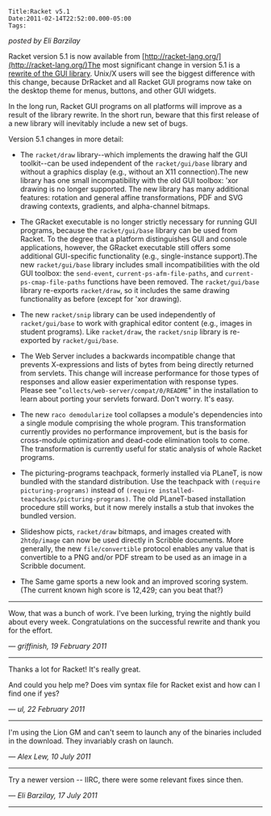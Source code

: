 
    Title:Racket v5.1
    Date:2011-02-14T22:52:00.000-05:00
    Tags:

*posted by Eli Barzilay*

Racket version 5.1 is now available from  [http://racket-lang.org/](http://racket-lang.org/)The most significant change in version 5.1 is a [rewrite of the GUI library](../../2010/12/racket-version-5.html).  Unix/X users will see the biggest difference with this change, because DrRacket and all Racket GUI programs now take on the desktop theme for menus, buttons, and other GUI widgets.

In the long run, Racket GUI programs on all platforms will improve as a result of the library rewrite.  In the short run, beware that this first release of a new library will inevitably include a new set of bugs.

Version 5.1 changes in more detail:

* The `racket/draw` library--which implements the drawing half the GUI toolkit--can be used independent of the `racket/gui/base` library and without a graphics display (e.g., without an X11 connection).The new library has one small incompatibility with the old GUI toolbox: 'xor drawing is no longer supported.  The new library has many additional features: rotation and general affine transformations, PDF and SVG drawing contexts, gradients, and alpha-channel bitmaps.

* The GRacket executable is no longer strictly necessary for running GUI programs, because the `racket/gui/base` library can be used from Racket.  To the degree that a platform distinguishes GUI and console applications, however, the GRacket executable still offers some additional GUI-specific functionality (e.g., single-instance support).The new `racket/gui/base` library includes small incompatibilities with the old GUI toolbox: the `send-event`, `current-ps-afm-file-paths`, and `current-ps-cmap-file-paths` functions have been removed.  The `racket/gui/base` library re-exports `racket/draw`, so it includes the same drawing functionality as before (except for 'xor drawing).

* The new `racket/snip` library can be used independently of `racket/gui/base` to work with graphical editor content (e.g., images in student programs).  Like `racket/draw`, the `racket/snip` library is re-exported by `racket/gui/base`.

* The Web Server includes a backwards incompatible change that prevents X-expressions and lists of bytes from being directly returned from servlets.  This change will increase performance for those types of responses and allow easier experimentation with response types.  Please see "`collects/web-server/compat/0/README`" in the installation to learn about porting your servlets forward. Don't worry.  It's easy.

* The new `raco demodularize` tool collapses a module's dependencies into a single module comprising the whole program.  This transformation currently provides no performance improvement, but is the basis for cross-module optimization and dead-code elimination tools to come.  The transformation is currently useful for static analysis of whole Racket programs.

* The picturing-programs teachpack, formerly installed via PLaneT, is now bundled with the standard distribution.  Use the teachpack with `(require picturing-programs)` instead of `(require installed-teachpacks/picturing-programs)`.  The old PLaneT-based installation procedure still works, but it now merely installs a stub that invokes the bundled version.

* Slideshow picts, `racket/draw` bitmaps, and images created with `2htdp/image` can now be used directly in Scribble documents.  More generally, the new `file/convertible` protocol enables any value that is convertible to a PNG and/or PDF stream to be used as an image in a Scribble document.

* The Same game sports a new look and an improved scoring system.  (The current known high score is 12,429; can you beat that?)

<!-- more -->



* * *

Wow, that was a bunch of work.  I've been lurking, trying the nightly build about every week.  Congratulations on the successful rewrite and thank you for the effort.

— *griffinish, 19 February 2011*

* * *

Thanks a lot for Racket! It's really great.

And could you help me? Does vim syntax file for Racket exist and how can I find one if yes?

— *ul, 22 February 2011*

* * *

I'm using the Lion GM and can't seem to launch any of the binaries included in the download. They invariably crash on launch.

— *Alex Lew, 10 July 2011*

* * *

Try a newer version -- IIRC, there were some relevant fixes since then.

— *Eli Barzilay, 17 July 2011*

* * *

